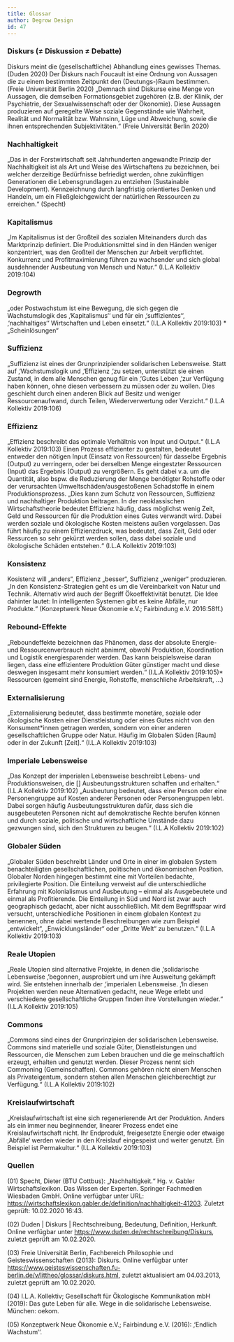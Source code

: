 ```yaml
---
title: Glossar
author: Degrow Design
id: 47
---
```


### Diskurs (≠ Diskussion ≠ Debatte)

Diskurs meint die (gesellschaftliche) Abhandlung eines gewisses Themas. (Duden 2020) Der Diskurs nach Foucault ist eine Ordnung von Aussagen die zu einem bestimmten Zeitpunkt den (Deutungs-)Raum bestimmen. (Freie Universität Berlin 2020) „Demnach sind Diskurse eine Menge von Aussagen, die demselben Formationsgebiet zugehören (z.B. der Klinik, der Psychiatrie, der Sexualwissenschaft oder der Ökonomie). Diese Aussagen produzieren auf geregelte Weise soziale Gegenstände wie Wahrheit, Realität und Normalität bzw. Wahnsinn, Lüge und Abweichung, sowie die ihnen entsprechenden Subjektivitäten.“ (Freie Universität Berlin 2020)

### Nachhaltigkeit

„Das in der Forstwirtschaft seit Jahrhunderten angewandte Prinzip der Nachhaltigkeit ist als Art und Weise des Wirtschaftens zu bezeichnen, bei welcher derzeitige Bedürfnisse befriedigt werden, ohne zukünftigen Generationen die Lebensgrundlagen zu entziehen (Sustainable Development). Kennzeichnung durch langfristig orientiertes Denken und Handeln, um ein Fließgleichgewicht der natürlichen Ressourcen zu erreichen.“ (Specht)

### Kapitalismus

„Im Kapitalismus ist der Großteil des sozialen Miteinanders durch das Marktprinzip definiert. Die Produktionsmittel sind in den Händen weniger konzentriert, was den Großteil der Menschen zur Arbeit verpflichtet. Konkurrenz und Profitmaximierung führen zu wachsender und sich global ausdehnender Ausbeutung von Mensch und Natur.“ (I.L.A Kollektiv 2019:104)

### Degrowth

„oder Postwachstum ist eine Bewegung, die sich gegen die Wachstumslogik des ‚‘Kapitalismus‘‘ und für ein ‚‘suffizientes‘‘, ‚‘nachhaltiges‘‘ Wirtschaften und Leben einsetzt.“ (I.L.A Kollektiv 2019:103) * „Scheinlösungen“

### Suffizienz
„Suffizienz ist eines der Grunprinzipiender solidarischen Lebensweise. Statt auf ‚‘Wachstumslogik und ‚‘Effizienz ‚‘zu setzen, unterstützt sie einen Zustand, in dem alle Menschen genug für ein ‚‘Gutes Leben ‚‘zur Verfügung haben können, ohne diesen verbessern zu müssen oder zu wollen. Dies geschieht durch einen anderen Blick auf Besitz und weniger Ressourcenaufwand, durch Teilen, Wiederverwertung oder Verzicht.“ (I.L.A Kollektiv 2019:106)

### Effizienz
„Effizienz beschreibt das optimale Verhältnis von Input und Output.“ (I.L.A Kollektiv 2019:103) Einen Prozess effizienter zu gestalten, bedeutet entweder den nötigen Input (Einsatz von Ressourcen) für dasselbe Ergebnis (Output) zu verringern, oder bei derselben Menge eingestzter Ressourcen (Input) das Ergebnis (Output) zu vergrößern. Es geht dabei v.a. um die Quantität, also bspw. die Reduzierung der Menge benötigter Rohstoffe oder der verursachten Umweltschäden/ausgestoßenen Schadstoffe in einem Produktionsprozess. „Dies kann zum Schutz von Ressourcen, Suffizienz und nachhaltiger Produktion beitragen. In der neoklassischen Wirtschaftstheorie bedeutet Effizienz häufig, dass möglichst wenig Zeit, Geld und Ressourcen für die Produktion eines Gutes verwandt wird. Dabei werden soziale und ökologische Kosten meistens außen vorgelassen. Das führt häufig zu einem Effizienzdruck, was bedeutet, dass Zeit, Geld oder Ressurcen so sehr gekürzt werden sollen, dass dabei soziale und ökologische Schäden entstehen.“ (I.L.A Kollektiv 2019:103)

### Konsistenz
Kosistenz will „anders“, Effizienz „besser“, Suffizienz „weniger“ produzieren. „In den Konsistenz-Strategien geht es um die Vereinbarkeit von Natur und Technik. Alternativ wird auch der Begriff Ökoeffektivität benutzt. Die Idee dahinter lautet: In intelligenten Systemen gibt es keine Abfälle, nur Produkte.“ (Konzeptwerk Neue Ökonomie e.V.; Fairbindung e.V. 2016:58ff.)

### Rebound-Effekte
„Reboundeffekte bezeichnen das Phänomen, dass der absolute Energie- und Ressourcenverbrauch nicht abnimmt, obwohl Produktion, Koordination und Logistik energiesparender werden. Das kann beispielsweise daran liegen, dass eine effizientere Produktion Güter günstiger macht und diese deswegen insgesamt mehr konsumiert werden.“ (I.L.A Kollektiv 2019:105)* Ressourcen (gemeint sind Energie, Rohstoffe, menschliche Arbeitskraft, …)

### Externalisierung
„Externalisierung bedeutet, dass bestimmte monetäre, soziale oder ökologische Kosten einer Dienstleistung oder eines Gutes nicht von den Konsument*innen getragen werden, sondern von einer anderen gesellschaftlichen Gruppe oder Natur. Häufig im Globalen Süden \[Raum\] oder in der Zukunft \[Zeit\].“ (I.L.A Kollektiv 2019:103)

### Imperiale Lebensweise
„Das Konzept der imperialen Lebensweise beschreibt Lebens- und Produktionsweisen, die [] Ausbeutungsstrukturen schaffen und erhalten.“ (I.L.A Kollektiv 2019:102) „Ausbeutung bedeutet, dass eine Person oder eine Personengruppe auf Kosten anderer Personen oder Personengruppen lebt. Dabei sorgen häufig Ausbeutungsstrukturen dafür, dass sich die ausgebeuteten Personen nicht auf demokratische Rechte berufen können und durch soziale, politische und wirtschaftliche Umstände dazu gezwungen sind, sich den Strukturen zu beugen.“ (I.L.A Kollektiv 2019:102)

### Globaler Süden
„Globaler Süden beschreibt Länder und Orte in einer im globalen System benachteiligten gesellschaftlichen, politischen und ökonomischen Position. Globaler Norden hingegen bestimmt eine mit Vorteilen bedachte, privilegierte Position. Die Einteilung verweist auf die unterschiedliche Erfahrung mit Kolonialismus und Ausbeutung – einmal als Ausgebeutete und einmal als Profitierende. Die Einteilung in Süd und Nord ist zwar auch geographisch gedacht, aber nicht ausschließlich. Mit dem Begriffspaar wird versucht, unterschiedliche Positionen in einem globalen Kontext zu benennen, ohne dabei wertende Beschreibungen wie zum Beispiel „entwickelt“, „Enwicklungsländer“ oder „Dritte Welt“ zu benutzen.“ (I.L.A Kollektiv 2019:103)

### Reale Utopien
„Reale Utopien sind alternative Projekte, in denen die ‚‘solidarische Lebensweise ‚‘begonnen, ausprobiert und um ihre Ausweitung gekämpft wird. Sie entstehen innerhalb der ‚‘imperialen Lebensweise. ‚‘In diesen Projekten werden neue Alternativen gedacht, neue Wege erlebt und verschiedene gesellschaftliche Gruppen finden ihre Vorstellungen wieder.“ (I.L.A Kollektiv 2019:105)

### Commons

„Commons sind eines der Grunprinzipien der solidarischen Lebensweise. Commons sind materielle und soziale Güter, Dienstleistungen und Ressourcen, die Menschen zum Leben brauchen und die ge meinschaftlich erzeugt, erhalten und genutzt werden. Dieser Prozess nennt sich Commoning (Gemeinschaffen). Commons gehören nicht einem Menschen als Privateigentum, sondern stehen allen Menschen gleichberechtigt zur Verfügung.“ (I.L.A Kollektiv 2019:102)

### Kreislaufwirtschaft

„Kreislaufwirtschaft ist eine sich regenerierende Art der Produktion. Anders als ein immer neu beginnender, linearer Prozess endet eine Kreislaufwirtschaft nicht. Ihr Endprodukt, freigesetzte Energie oder etwaige ‚Abfälle‘ werden wieder in den Kreislauf eingespeist und weiter genutzt. Ein Beispiel ist Permakultur.“ (I.L.A Kollektiv 2019:103)

### Quellen

(01) Specht, Dieter (BTU Cottbus): „Nachhaltigkeit.“ Hg. v. Gabler Wirtschaftslexikon. Das Wissen der Experten. Springer Fachmedien Wiesbaden GmbH. Online verfügbar unter URL: <https://wirtschaftslexikon.gabler.de/definition/nachhaltigkeit-41203>. Zuletzt geprüft: 10.02.2020 16:43.

(02) Duden | Diskurs | Rechtschreibung, Bedeutung, Definition, Herkunft. Online verfügbar unter <https://www.duden.de/rechtschreibung/Diskurs>, zuletzt geprüft am 10.02.2020.

(03) Freie Universität Berlin, Fachbereich Philosophie und Geisteswissenschaften (2013): Diskurs. Online verfügbar unter <https://www.geisteswissenschaften.fu-berlin.de/v/littheo/glossar/diskurs.html>, zuletzt aktualisiert am 04.03.2013, zuletzt geprüft am 10.02.2020.

(04) I.L.A. Kollektiv; Gesellschaft für Ökologische Kommunikation mbH (2019): Das gute Leben für alle. Wege in die solidarische Lebensweise. München: oekom.

(05) Konzeptwerk Neue Ökonomie e.V.; Fairbindung e.V. (2016): ‚‘Endlich Wachstum‘‘.